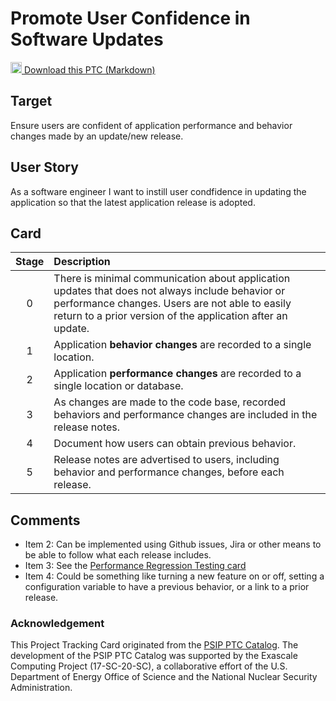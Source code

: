 [metadata:tags]:- "bssw-psip-ptc"
# Promote User Confidence in Software Updates 

<a href='/ptc-catalog/catalog/UserConfidenceSoftwareUpdates.md' download><img src='/ptc-catalog/assets/images/download.png' width='18'> Download this PTC (Markdown)</a>

## Target

Ensure users are confident of application performance and behavior changes made by an update/new release.

## User Story

As a software engineer I want to instill user condfidence in updating the application
so that the latest application release is adopted. 

## Card

| Stage         | Description |
| :-------------: | :------------- |
| 0 | There is minimal communication about application updates that does not always include behavior or performance changes. Users are not able to easily return to a prior version of the application after an update. |
| 1 | Application **behavior changes** are recorded to a single location. |
| 2 | Application **performance changes** are recorded to a single location or database. |
| 3 | As changes are made to the code base, recorded behaviors and performance changes are included in the release notes. |
| 4 | Document how users can obtain previous behavior. |
| 5 | Release notes are advertised to users, including behavior and performance changes, before each release. |

## Comments
- Item 2: Can be implemented using Github issues, Jira or other means to be able to follow what each release includes. 
- Item 3: See the [Performance Regression Testing card](https://github.com/bssw-psip/ptc-catalog/blob/master/catalog/PerformanceRegressionTesting.md)
- Item 4: Could be something like turning a new feature on or off, setting a configuration variable to have a previous behavior, or a link to a prior release.


### Acknowledgement

This Project Tracking Card originated from the [PSIP PTC Catalog](https://bssw-psip.github.io/ptc-catalog/). The development of the PSIP PTC Catalog was supported by the Exascale Computing Project (17-SC-20-SC), a collaborative effort of the U.S. Department of Energy Office of Science and the National Nuclear Security Administration.
